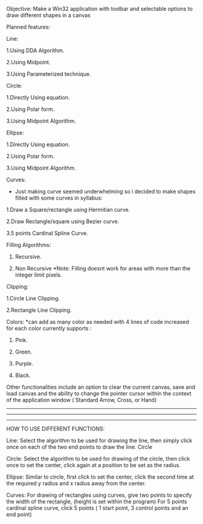 Objective: Make a Win32 application with toolbar and selectable options to draw different shapes in a canvas

Planned features:

Line:

 1.Using DDA Algorithm. 
 
 2.Using Midpoint. 
 
 3.Using Parameterized technique.
 


Circle: 

 1.Directly Using equation. 

 2.Using Polar form. 
 
 3.Using Midpoint Algorithm.
 


Ellipse: 

 1.Directly Using equation. 
 
 2.Using Polar form. 
 
 3.Using Midpoint Algorithm.
 


Curves:
* Just making curve seemed underwhelming so i decided to make shapes filled with some curves in syllabus: 

 1.Draw a Square/rectangle using Hermitian curve. 
 
 2.Draw Rectangle/square using Bezier curve. 
 
 3.5 points Cardinal Spline Curve.
 


Filling Algorithms: 

 1. Recursive.
    
 2. Non Recursive *Note: Filling doesnt work for areas with more than the integer limit pixels.
    


Clipping: 

 1.Circle Line Clipping.
 
 2.Rectangle Line Clipping.
 


Colors: *can add as many color as needed with 4 lines of code increased for each color currently supports :

 1. Pink.
    
 2. Green.
    
 3. Purple.
    
 4. Black.
    


Other functionalities include an option to clear the current canvas, save and load canvas and the ability to change the pointer cursor within the context 
of the application window ( Standard Arrow, Cross, or Hand)

----------------------------------------------------------------------------------------------------------------------------------------------------------
----------------------------------------------------------------------------------------------------------------------------------------------------------
----------------------------------------------------------------------------------------------------------------------------------------------------------
HOW TO USE DIFFERENT FUNCTIONS:

Line: Select the algorithm to be used for drawing the line, then simply click once on each of the two end points to draw the line.
Circle

Circle: Select the algorithm to be used for drawing of the circle, then click once to set the center, click again at a position to be set as the radius.

Ellipse: Similar to circle, first click to set the center, click the second time at the required y radius and x radius away from the center.

Curves: For drawing of rectangles using curves, give two points to specify the width of the rectangle, (height is set within the program)
        For 5 points cardinal spline curve, click 5 points ( 1 start point, 3 control points and an end point)
        
